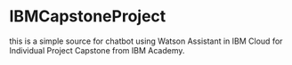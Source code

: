 # IBMCapstoneProject
this is a simple source for chatbot using Watson Assistant in IBM Cloud for Individual Project Capstone from IBM Academy.

